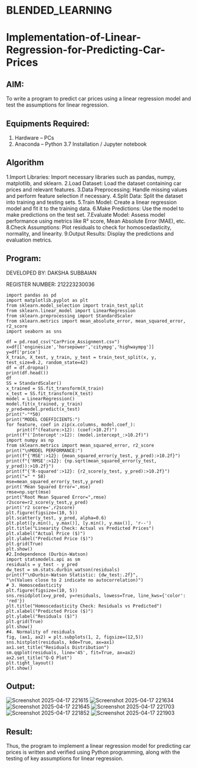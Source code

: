 # BLENDED_LEARNING
# Implementation-of-Linear-Regression-for-Predicting-Car-Prices
## AIM:
To write a program to predict car prices using a linear regression model and test the assumptions for linear regression.

## Equipments Required:
1. Hardware – PCs
2. Anaconda – Python 3.7 Installation / Jupyter notebook

## Algorithm
1.Import Libraries: Import necessary libraries such as pandas, numpy, matplotlib, and sklearn.
2.Load Dataset: Load the dataset containing car prices and relevant features.
3.Data Preprocessing: Handle missing values and perform feature selection if necessary.
4.Split Data: Split the dataset into training and testing sets.
5.Train Model: Create a linear regression model and fit it to the training data.
6.Make Predictions: Use the model to make predictions on the test set.
7.Evaluate Model: Assess model performance using metrics like R² score, Mean Absolute Error (MAE), etc.
8.Check Assumptions: Plot residuals to check for homoscedasticity, normality, and linearity.
9.Output Results: Display the predictions and evaluation metrics.

## Program:

DEVELOPED BY: DAKSHA SUBBAIAN

REGISTER NUMBER: 212223230036
```
import pandas as pd
import matplotlib.pyplot as plt
from sklearn.model_selection import train_test_split
from sklearn.linear_model import LinearRegression
from sklearn.preprocessing import StandardScaler
from sklearn.metrics import mean_absolute_error, mean_squared_error, r2_score
import seaborn as sns

df = pd.read_csv("CarPrice_Assignment.csv")
x=df[['enginesize','horsepower','citympg','highwaympg']]
y=df['price']
X_train, X_test, y_train, y_test = train_test_split(x, y, test_size=0.2, random_state=42)
df = df.dropna()
print(df.head())
df
SS = StandardScaler()
x_trained = SS.fit_transform(X_train)
x_test = SS.fit_transform(X_test)
model = LinearRegression()
model.fit(x_trained, y_train)
y_pred=model.predict(x_test)
print("-"*50)
print("MODEL COEFFICIENTS:")
for feature, coef in zip(x.columns, model.coef_):
    print(f"(feature:>12): (coef:>10.2f)")
print(f"('Intercept':>12): (model.intercept_:>10.2f)")
import numpy as np
from sklearn.metrics import mean_squared_error, r2_score
print("\nMODEL PERFORMANCE:")
print(f"{'MSE':>12}: {mean_squared_error(y_test, y_pred):>10.2f}")
print(f"{'RMSE':>12}: {np.sqrt(mean_squared_error(y_test, y_pred)):>10.2f}")
print(f"{'R-squared':>12}: {r2_score(y_test, y_pred):>10.2f}")
print("=" * 58)
mse=mean_squared_error(y_test,y_pred)
print('Mean Squared Error=',mse)
rmse=np.sqrt(mse)
print("Root Mean Squared Error=",rmse)
r2score=r2_score(y_test,y_pred)
print('r2 score=',r2score)
plt.figure(figsize=(10, 5))
plt.scatter(y_test, y_pred, alpha=0.6)
plt.plot([y.min(), y.max()], [y.min(), y.max()], 'r--')
plt.title("Linearity Check: Actual vs Predicted Prices") 
plt.xlabel("Actual Price ($)")
plt.ylabel("Predicted Price ($)")
plt.grid(True)
plt.show()
#2.Independence (Durbin-Watson)
import statsmodels.api as sm
residuals = y_test - y_pred
dw_test = sm.stats.durbin_watson(residuals)
print(f"\nDurbin-Watson Statistic: {dw_test:.2f}",
"\n(Values close to 2 indicate no autocorrelation)")
# 3. Homoscedasticity
plt.figure(figsize=(10, 5))
sns.residplot(x=y_pred, y=residuals, lowess=True, line_kws={'color': 'red'})
plt.title("Homoscedasticity Check: Residuals vs Predicted")
plt.xlabel("Predicted Price ($)")
plt.ylabel("Residuals ($)")
plt.grid(True)
plt.show()
#4. Normality of residuals
fig, (ax1, ax2) = plt.subplots(1, 2, figsize=(12,5))
sns.histplot(residuals, kde=True, ax=ax1)
ax1.set_title("Residuals Distribution")
sm.qqplot(residuals, line='45', fit=True, ax=ax2)
ax2.set_title("Q-Q Plot")
plt.tight_layout()
plt.show()
```

## Output:
![Screenshot 2025-04-17 221615](https://github.com/user-attachments/assets/9c104f34-a71c-46c3-ab9f-c22c166e71b7)
![Screenshot 2025-04-17 221634](https://github.com/user-attachments/assets/0f52793d-3e13-44bc-9b47-a8dfa0305ed5)
![Screenshot 2025-04-17 221645](https://github.com/user-attachments/assets/77eb8347-c473-4b07-8be2-1bbbabbb58b0)
![Screenshot 2025-04-17 221703](https://github.com/user-attachments/assets/fa7faa89-1a4c-4abb-8f61-cc46b2c3a5aa)
![Screenshot 2025-04-17 221852](https://github.com/user-attachments/assets/5201475e-6325-4656-8a58-8ba85bd079f2)
![Screenshot 2025-04-17 221903](https://github.com/user-attachments/assets/3a8a1904-5525-4301-9db5-4ba0300330f9)


## Result:
Thus, the program to implement a linear regression model for predicting car prices is written and verified using Python programming, along with the testing of key assumptions for linear regression.

